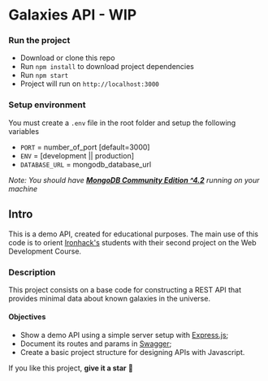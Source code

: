 # Galaxies API - WIP

### **Run the project**

- Download or clone this repo
- Run `npm install` to download project dependencies
- Run `npm start`
- Project will run on `http://localhost:3000`

### Setup environment

You must create a `.env` file in the root folder and setup the following variables

- `PORT` = number_of_port [default=3000]
- `ENV` = [development || production]
- `DATABASE_URL` = mongodb_database_url

_Note: You should have **[MongoDB Community Edition ^4.2](https://docs.mongodb.com/manual/installation/#mongodb-community-edition-installation-tutorials)** running on your machine_

## Intro

This is a demo API, created for educational purposes. The main use of this code is to orient [Ironhack's](https://www.ironhack.com/br?utm_source=mateus_felix_github&utm_medium=github_readme&utm_campaign=ironhack_alumni_projects) students with their second project on the Web Development Course.

### Description

This project consists on a base code for constructing a REST API that provides minimal data about known galaxies in the universe.

#### Objectives

- Show a demo API using a simple server setup with [Express.js](https://expressjs.com/);
- Document its routes and params in [Swagger](https://swagger.io/);
- Create a basic project structure for designing APIs with Javascript.

If you like this project, **give it a star** :star2:
